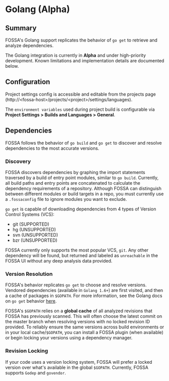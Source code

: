 # Golang (**Alpha**)

## Summary

FOSSA's Golang support replicates the behavior of `go get` to retrieve and analyze dependencies.

The Golang integration is currently in **Alpha** and under high-priority development.  Known limitations and implementation details are documented below.

## Configuration

Project settings config is accessible and editable from the projects page (http://&lt;fossa-host&gt;/projects/&lt;project&gt;/settings/languages).

The `environment variables` used during project build is configurable via **Project Settings > Builds and Languages > General**.

## Dependencies

FOSSA follows the behavior of `go build` and `go get` to discover and resolve dependencies to the most accurate versions.

### Discovery

FOSSA discovers dependencies by graphing the import statements traversed by a build of entry point modules, similar to `go build`. Currently, all build paths and entry points are concatenated to calculate the dependency requirements of a repository. Although FOSSA can distinguish between different modules or build targets in a repo, you must currently use a `.fossaconfig` file to ignore modules you want to exclude.

`go get` is capable of downloading dependencies from 4 types of Version Control Systems (VCS):

- git (SUPPORTED)
- hg (UNSUPPORTED)
- svn (UNSUPPORTED)
- bzr (UNSUPPORTED)

FOSSA currently only supports the most popular VCS, `git`.  Any other dependency will be found, but returned and labeled as `unreachable` in the FOSSA UI without any deep analysis data provided.

### Version Resolution

FOSSA's behavior replicates `go get` to choose and resolve versions.  Vendored dependencies (available in `Golang 1.6+`) are first visited, and then a cache of packages in `$GOPATH`. For more information, see the Golang docs on `go get` behavior [here](https://golang.org/cmd/go/#hdr-Download_and_install_packages_and_dependencies).

FOSSA's `$GOPATH` relies on a **global cache** of all analyzed revisions that FOSSA has previously scanned.  This will often choose the latest commit on the master branch when resolving versions with no locked revision ID provided.  To reliably ensure the same versions across build environments or in your local cache/`$GOPATH`, you can install a FOSSA plugin (when available) or begin locking your versions using a dependency manager.

### Revision Locking

If your code uses a version locking system, FOSSA will prefer a locked version over what's available in the global `$GOPATH`.  Currently, FOSSA supports `Godep` and `govendor`.